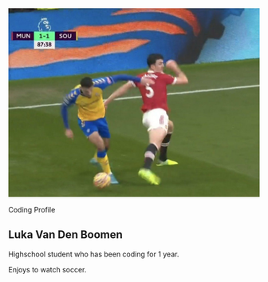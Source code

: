 <html>
    <head>
        <meta charset="utf-8">
        <meta name="viewport" content="width=device-width, initial-scale=1">
        <link rel="stylesheet" href="customization.css">
        <link rel="stylesheet" href="https://maxcdn.bootstrapcdn.com/bootstrap/3.4.1/css/bootstrap.min.css">
        <script src="https://ajax.googleapis.com/ajax/libs/jquery/3.6.3/jquery.min.js"></script>
        <script src="https://maxcdn.bootstrapcdn.com/bootstrap/3.4.1/js/bootstrap.min.js"></script>
    </head>

<body>
        <main>
          <article class="profile">
            <picture class="profile-img">
              <source srcset="images/profile.jpeg" media="(min-width: 600px)">
              <img src="images/profile.jpeg" alt="profile">
            </picture>
            <div class="content">
              <p class="detail">Coding Profile</p>
                <h1>Luka Van Den Boomen</h1>
              <p>
                Highschool student who has been coding for 1 year.
              </p>
              <p>
              Enjoys to watch soccer.
              </p>
              <a href="https://github.com/LukaVDB/" class="button"></a>
            </div>
          </article>
        </main>
</body> 
